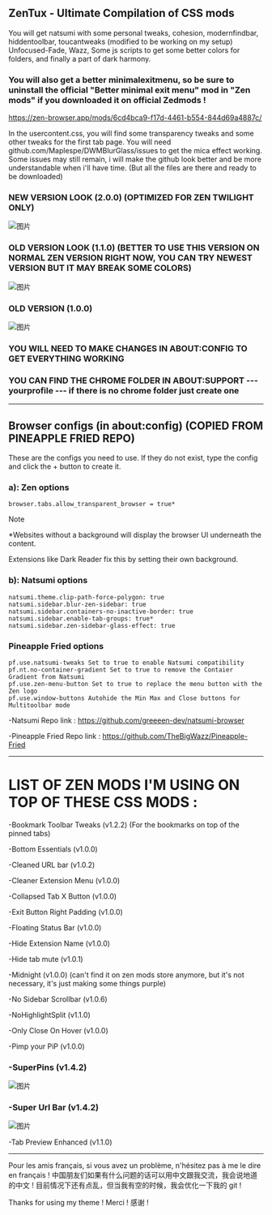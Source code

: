 ## ZenTux - Ultimate Compilation of CSS mods
You will get natsumi with some personal tweaks, cohesion, 
modernfindbar, hiddentoolbar, toucantweaks (modified to be working on my setup)
Unfocused-Fade, Wazz, Some js scripts to get some better colors for folders,
and finally a part of dark harmony.
### You will also get a better minimalexitmenu, so be sure to uninstall the official "Better minimal exit menu" mod in "Zen mods" if you downloaded it on official Zedmods !
https://zen-browser.app/mods/6cd4bca9-f17d-4461-b554-844d69a4887c/

In the usercontent.css, you will find some transparency tweaks and some other tweaks for the first tab page.
You will need github.com/Maplespe/DWMBlurGlass/issues to get the mica effect working.
Some issues may still remain, i will make the github look better and be more understandable when i'll have time. (But all the files are there and ready to be downloaded)
### NEW VERSION LOOK (2.0.0) (OPTIMIZED FOR ZEN TWILIGHT ONLY)
![图片](https://github.com/user-attachments/assets/de32dd0b-0f5d-4f0c-aef1-1c61366cedf1)


### OLD VERSION LOOK (1.1.0) (BETTER TO USE THIS VERSION ON NORMAL ZEN VERSION RIGHT NOW, YOU CAN TRY NEWEST VERSION BUT IT MAY BREAK SOME COLORS)
![图片](https://github.com/user-attachments/assets/9eaa5e9f-f69d-4bc6-bf12-373222fe1ca2)

### OLD VERSION (1.0.0)
![图片](https://github.com/user-attachments/assets/badbc24b-65f9-4482-9dff-5ad002f95647)

### YOU WILL NEED TO MAKE CHANGES IN ABOUT:CONFIG TO GET EVERYTHING WORKING
### YOU CAN FIND THE CHROME FOLDER IN ABOUT:SUPPORT --- yourprofile --- if there is no chrome folder just create one

---------------------------------------------------------------------------------

## Browser configs (in about:config) (COPIED FROM PINEAPPLE FRIED REPO)

These are the configs you need to use. If they do not exist, type the config and click the + button to create it.

### a): Zen options

    browser.tabs.allow_transparent_browser = true*

Note

*Websites without a background will display the browser UI underneath the content.

Extensions like Dark Reader fix this by setting their own background.
### b): Natsumi options

    natsumi.theme.clip-path-force-polygon: true
    natsumi.sidebar.blur-zen-sidebar: true
    natsumi.sidebar.containers-no-inactive-border: true
    natsumi.sidebar.enable-tab-groups: true*
    natsumi.sidebar.zen-sidebar-glass-effect: true

### Pineapple Fried options

    pf.use.natsumi-tweaks Set to true to enable Natsumi compatibility
    pf.nt.no-container-gradient Set to true to remove the Contaier Gradient from Natsumi
    pf.use.zen-menu-button Set to true to replace the menu button with the Zen logo
    pf.use.window-buttons Autohide the Min Max and Close buttons for Multitoolbar mode

-Natsumi Repo link : https://github.com/greeeen-dev/natsumi-browser

-Pineapple Fried Repo link : https://github.com/TheBigWazz/Pineapple-Fried

---------------------------------------------------------------------------

# LIST OF ZEN MODS I'M USING ON TOP OF THESE CSS MODS :

-Bookmark Toolbar Tweaks (v1.2.2) (For the bookmarks on top of the pinned tabs)

-Bottom Essentials (v1.0.0)

-Cleaned URL bar (v1.0.2)

-Cleaner Extension Menu (v1.0.0)

-Collapsed Tab X Button (v1.0.0)

-Exit Button Right Padding (v1.0.0)

-Floating Status Bar (v1.0.0)

-Hide Extension Name (v1.0.0)

-Hide tab mute (v1.0.1)

-Midnight (v1.0.0) (can't find it on zen mods store anymore, but it's not necessary, it's just making some things purple)

-No Sidebar Scrollbar (v1.0.6)

-NoHighlightSplit (v1.1.0)

-Only Close On Hover (v1.0.0)

-Pimp your PiP (v1.0.0)

### -SuperPins (v1.4.2)
![图片](https://github.com/user-attachments/assets/30f6dc33-b7c5-499c-a86c-1d2715d75d1a)

### -Super Url Bar (v1.4.2)
![图片](https://github.com/user-attachments/assets/0eeedf20-93f9-4cae-b918-a3a0396f477a)

-Tab Preview Enhanced (v1.1.0)

--------------------------------------------------------------------

Pour les amis français, si vous avez un problème, n'hésitez pas à me le dire en français !
中国朋友们如果有什么问题的话可以用中文跟我交流，我会说地道的中文 !
目前情况下还有点乱，但当我有空的时候，我会优化一下我的 git !

Thanks for using my theme !
Merci !
感谢 !
